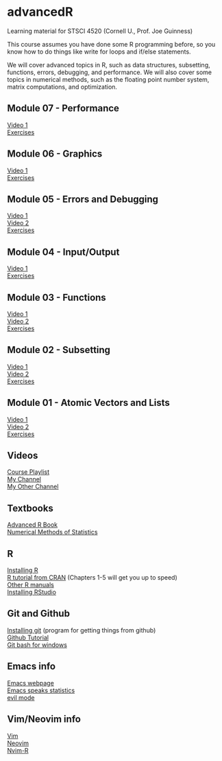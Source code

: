 # advancedR

Learning material for STSCI 4520 (Cornell U., Prof. Joe Guinness)

This course assumes you have done some R programming before, so
you know how to do things like write for loops and if/else statements.

We will cover advanced topics in R, such as data structures,
subsetting, functions, errors, debugging, and performance. We will
also cover some topics in numerical methods, such as the floating 
point number system, matrix computations, and optimization.

## Module 07 - Performance

[Video 1](https://youtu.be/VNIZPpL3rr8)  
[Exercises](exercises/ex07_performance.Rmd)  

## Module 06 - Graphics

[Video 1](https://youtu.be/Wp5HeqVITSY)  
[Exercises](exercises/ex06_graphics.Rmd)  

## Module 05 - Errors and Debugging

[Video 1](https://youtu.be/3SwZzLv8VVc)  
[Video 2](https://youtu.be/krXBY3C8V2A)  
[Exercises](exercises/ex05_variable_selection.Rmd)  

## Module 04 - Input/Output

[Video 1](https://youtu.be/T02eperSboc)  
[Exercises](exercises/ex04_weather.Rmd)  

## Module 03 - Functions

[Video 1](https://youtu.be/9VCTpGCgo74)  
[Video 2](https://youtu.be/e_u5yGGjVFw)  
[Exercises](exercises/ex03_billboard.Rmd)  

## Module 02 - Subsetting

[Video 1](https://youtu.be/mQWqmsQG4q4)  
[Video 2](https://youtu.be/AJOIvl6oqjw)  
[Exercises](exercises/ex02_gradebook.Rmd)  

## Module 01 - Atomic Vectors and Lists

[Video 1](https://youtu.be/d_tf5SU_Ezk)  
[Video 2](https://youtu.be/znPZaXMkVjg)  
[Exercises](exercises/ex01_dates.Rmd)

## Videos

[Course Playlist](https://www.youtube.com/playlist?list=PLqQjbBX7bZ0dcmFvv_t9iQnCrO6LHU1IF)  
[My Channel](https://www.youtube.com/@averagejoestats)  
[My Other Channel](https://www.youtube.com/@joeguinness4597)  

## Textbooks

[Advanced R Book](https://adv-r.hadley.nz/)   
[Numerical Methods of Statistics](https://newcatalog.library.cornell.edu/catalog/8760685)   

## R 

[Installing R](https://cran.r-project.org/)   
[R tutorial from CRAN](https://cran.r-project.org/doc/manuals/R-intro.pdf) (Chapters 1-5 will get you up to speed)  
[Other R manuals](https://cran.r-project.org/manuals.html)   
[Installing RStudio](https://www.rstudio.com/products/rstudio/download/)  

## Git and Github

[Installing git](https://git-scm.com/book/en/v2/Getting-Started-Installing-Git) (program for getting things from github)  
[Github Tutorial](https://www.youtube.com/watch?v=0fKg7e37bQE)  
[Git bash for windows](https://www.atlassian.com/git/tutorials/git-bash)   

## Emacs info

[Emacs webpage](https://www.gnu.org/software/emacs/)   
[Emacs speaks statistics](https://ess.r-project.org/)   
[evil mode](https://github.com/emacs-evil/evil)   

## Vim/Neovim info

[Vim](https://www.vim.org/)   
[Neovim](https://neovim.io/)   
[Nvim-R](https://github.com/jalvesaq/Nvim-R)   


